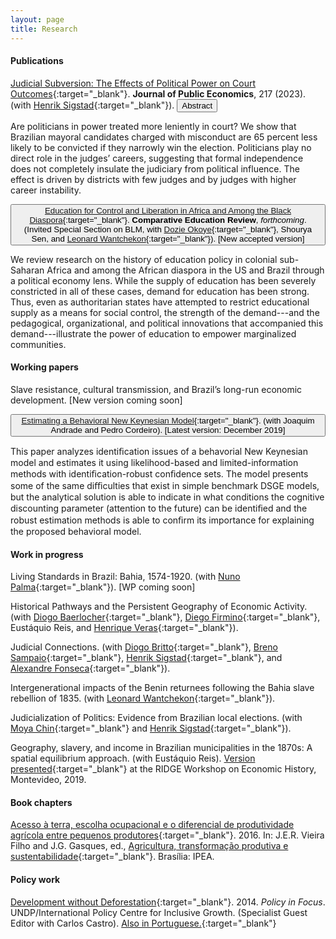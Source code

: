 ```yaml
---
layout: page
title: Research
---
```


#### Publications 

[Judicial Subversion: The Effects of Political Power on Court Outcomes](https://www.sciencedirect.com/science/article/pii/S0047272722001906){:target="_blank"}. **Journal of Public Economics**, 217 (2023). (with [Henrik Sigstad](https://hsigstad.github.io){:target="_blank"}). <button class="btn btn-primary" type="button" data-toggle="collapse" data-target="#subversiondata" aria-expanded="false" aria-controls="subversiondata"> Abstract </button>

<div class="collapse" id="subversiondata" markdown="1">
    <div class="card card-body">
Are politicians in power treated more leniently in court? We show that Brazilian mayoral candidates charged with misconduct are 65 percent less likely to be convicted if they narrowly win the election. Politicians play no direct role in the judges’ careers, suggesting that formal independence does not completely insulate the judiciary from political influence. The effect is driven by districts with few judges and by judges with higher career instability.
    </div>
</div>

<button class="collapsible" id="africaeducation">[Education for Control and Liberation in Africa and Among the Black Diaspora](https://gbrlambais.github.io/africa_education.pdf){:target="_blank"}. **Comparative Education Review**, *forthcoming*. (Invited Special Section on BLM, with [Dozie Okoye](https://sites.google.com/site/dozieaokoye/home){:target="_blank"}, Shourya Sen, and [Leonard Wantchekon](https://scholar.princeton.edu/lwantche){:target="_blank"}). [New accepted version]</button>

<div class="content" id="africaeducationdata" markdown="1">
We review research on the history of education policy in colonial sub-Saharan Africa and among the African diaspora in the US and Brazil through a political economy lens. While the supply of education has been severely constricted in all of these cases, demand for education has been strong. Thus, even as authoritarian states have attempted to restrict educational supply as a means for social control, the strength of the demand---and the pedagogical, organizational, and political innovations that accompanied this demand---illustrate the power of education to empower marginalized communities.
</div>

#### Working papers

Slave resistance, cultural transmission, and Brazil’s long-run economic development. [New version coming soon]

<button class="collapsible" id="brnk">[Estimating a Behavioral New Keynesian Model](https://arxiv.org/abs/1912.07601){:target="_blank"}. (with Joaquim Andrade and Pedro Cordeiro). [Latest version: December 2019]
</button>

<div class="content" id="brnkdata" markdown="1">
 This paper analyzes identiﬁcation issues of a behavorial New Keynesian model and estimates it using likelihood-based and limited-information methods with identiﬁcation-robust conﬁdence sets. The model presents some of the same diﬃculties that exist in simple benchmark DSGE models, but the analytical solution is able to indicate in what conditions the cognitive discounting parameter (attention to the future) can be identiﬁed and the robust estimation methods is able to conﬁrm its importance for explaining the proposed behavioral model.
</div>

#### Work in progress

Living Standards in Brazil: Bahia, 1574-1920. (with [Nuno Palma](https://sites.google.com/site/npgpalma){:target="_blank"}). [WP coming soon]

Historical Pathways and the Persistent Geography of Economic Activity. (with [Diogo Baerlocher](https://diogobaerlocher.github.io){:target="_blank"}, [Diego Firmino](http://www.padr.ufrpe.br/pt-br/authenticated/diego-firmino-costa-da-silva){:target="_blank"}, Eustáquio Reis, and [Henrique Veras](https://henriqueveras.github.io){:target="_blank"}).

Judicial Connections. (with [Diogo Britto](https://sites.google.com/site/diogobrittoecon/){:target="_blank"}, [Breno Sampaio](https://sites.google.com/view/brenosampaio/){:target="_blank"}, [Henrik Sigstad](https://hsigstad.github.io){:target="_blank"}, and [Alexandre Fonseca](https://sites.google.com/view/alexandrefonseca/home){:target="_blank"}).

Intergenerational impacts of the Benin returnees following the Bahia slave rebellion of 1835. (with [Leonard Wantchekon](https://scholar.princeton.edu/lwantche){:target="_blank"}).

Judicialization of Politics: Evidence from Brazilian local elections. (with [Moya Chin](https://sites.google.com/view/moyachin/){:target="_blank"} and [Henrik Sigstad](https://hsigstad.github.io){:target="_blank"}).

Geography, slavery, and income in Brazilian municipalities in the 1870s: A spatial equilibrium approach. (with Eustáquio Reis). [Version presented](http://www.ridge.uy/wp-content/uploads/2019/12/lambais__guilherme_geography_slavery_and_income_in_brazilian_municipalities_in_the_1870s.pdf){:target="_blank"} at the RIDGE Workshop on Economic History, Montevideo, 2019.

#### Book chapters

[Acesso à terra, escolha ocupacional e o diferencial de produtividade agrícola entre pequenos produtores](https://www.ipea.gov.br/portal/images/stories/PDFs/livros/livros/160725_agricultura_transformacao_produtiva_cap_06.pdf){:target="_blank"}. 2016.
In: J.E.R. Vieira Filho and J.G. Gasques, ed., [Agricultura, transformação produtiva e sustentabilidade](https://www.ipea.gov.br/portal/images/stories/PDFs/livros/livros/160725_agricultura_transformacao_produtiva.pdf){:target="_blank"}. Brasília: IPEA.

#### Policy work

 [Development without Deforestation](https://ipcig.org/pub/eng/PiF29_10_years_Development_without_Deforestation.pdf){:target="_blank"}. 2014. *Policy in Focus*. UNDP/International Policy Centre for Inclusive Growth. (Specialist Guest Editor with Carlos Castro). [Also in Portuguese.](https://ipcig.org/pub/port/PiF29PT_10_anos_Desenvolvimento_sem_Desmatamento.pdf){:target="_blank"}

